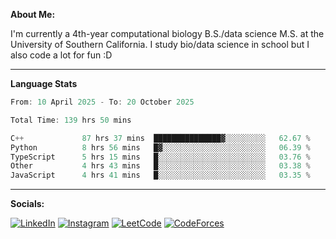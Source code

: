 **About Me:**

I'm currently a 4th-year computational biology B.S./data science M.S. at the University of Southern California. I study bio/data science in school but I also code a lot for fun :D

-------

**Language Stats**

<!--START_SECTION:waka-->

```c++
From: 10 April 2025 - To: 20 October 2025

Total Time: 139 hrs 50 mins

C++             87 hrs 37 mins  ███████████████▓░░░░░░░░░   62.67 %
Python          8 hrs 56 mins   █▓░░░░░░░░░░░░░░░░░░░░░░░   06.39 %
TypeScript      5 hrs 15 mins   █░░░░░░░░░░░░░░░░░░░░░░░░   03.76 %
Other           4 hrs 43 mins   █░░░░░░░░░░░░░░░░░░░░░░░░   03.38 %
JavaScript      4 hrs 41 mins   █░░░░░░░░░░░░░░░░░░░░░░░░   03.35 %
```

<!--END_SECTION:waka-->

-------

**Socials:**

[![LinkedIn](https://img.shields.io/badge/LinkedIn-0077B5?style=for-the-badge&logo=linkedin&logoColor=white)](https://www.linkedin.com/in/alxyzhang/)
[![Instagram](https://img.shields.io/badge/Instagram-E4405F?style=for-the-badge&logo=instagram&logoColor=white)](https://www.instagram.com/zhanga.virus/)
[![LeetCode](https://img.shields.io/badge/-LeetCode-FFA116?style=for-the-badge&logo=LeetCode&logoColor=black)](https://leetcode.com/cppshooter/)
[![CodeForces](https://img.shields.io/badge/Codeforces-445f9d?style=for-the-badge&logo=Codeforces&logoColor=white)](https://codeforces.com/profile/alyzha)